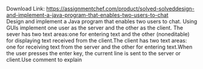 Download Link: https://assignmentchef.com/product/solved-solveddesign-and-implement-a-java-program-that-enables-two-users-to-chat
<br>
Design and implement a Java program that enables two users to chat. Using GUIs implement one user as the server and the other as the client. The sever has two text areas:one for entering text and the other (noneditable) for displaying text received from the client.The client has two text areas: one for receiving text from the server and the other for entering text.When the user presses the enter key, the current line is sent to the server or client.Use comment to explain